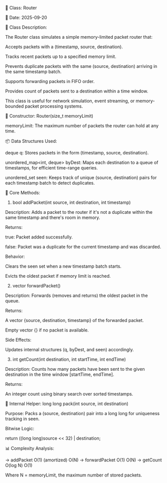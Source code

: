 📡 Class: Router

📅 Date:
2025-09-20

📌 Class Description:

The Router class simulates a simple memory-limited packet router that:

Accepts packets with a (timestamp, source, destination).

Tracks recent packets up to a specified memory limit.

Prevents duplicate packets with the same (source, destination) arriving in the same timestamp batch.

Supports forwarding packets in FIFO order.

Provides count of packets sent to a destination within a time window.

This class is useful for network simulation, event streaming, or memory-bounded packet processing systems.

🔧 Constructor:
Router(size_t memoryLimit)


memoryLimit: The maximum number of packets the router can hold at any time.

📦 Data Structures Used:

deque<int3> q: Stores packets in the form (timestamp, source, destination).

unordered_map<int, deque<int>> byDest: Maps each destination to a queue of timestamps, for efficient time-range queries.

unordered_set<long long> seen: Keeps track of unique (source, destination) pairs for each timestamp batch to detect duplicates.

🚀 Core Methods:
1. bool addPacket(int source, int destination, int timestamp)

Description:
Adds a packet to the router if it's not a duplicate within the same timestamp and there's room in memory.

Returns:

true: Packet added successfully.

false: Packet was a duplicate for the current timestamp and was discarded.

Behavior:

Clears the seen set when a new timestamp batch starts.

Evicts the oldest packet if memory limit is reached.

2. vector<int> forwardPacket()

Description:
Forwards (removes and returns) the oldest packet in the queue.

Returns:

A vector {source, destination, timestamp} of the forwarded packet.

Empty vector {} if no packet is available.

Side Effects:

Updates internal structures (q, byDest, and seen) accordingly.

3. int getCount(int destination, int startTime, int endTime)

Description:
Counts how many packets have been sent to the given destination in the time window [startTime, endTime].

Returns:

An integer count using binary search over sorted timestamps.

🧠 Internal Helper:
long long pack(int source, int destination)

Purpose:
Packs a (source, destination) pair into a long long for uniqueness tracking in seen.

Bitwise Logic:

return ((long long)source << 32) | destination;

📊 Complexity Analysis:

-> addPacket	O(1) (amortized)	O(N)
-> forwardPacket	O(1)	O(N)
-> getCount	O(log N)	O(1)

Where N = memoryLimit, the maximum number of stored packets.